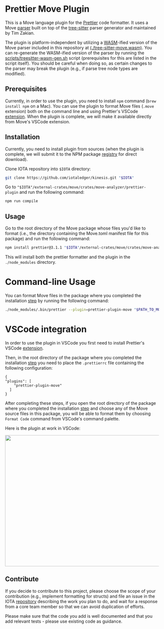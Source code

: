 # Prettier Move Plugin

This is a Move language plugin for the
[Prettier](https://prettier.io/) code formatter. It uses a Move
[parser](https://github.com/tzakian/tree-sitter-move) built on top of the
[tree-sitter](https://tree-sitter.github.io/) parser generator and maintained by Tim Zakian.

The plugin is platform-independent by utilizing a [WASM](https://webassembly.org/)-ified version of
the Move parser included in this repository at
[(./tree-sitter-move.wasm)](./tree-sitter-move.wasm). You can re-generate the WASM-ified version of
the parser by running the [scripts/treesitter-wasm-gen.sh](scripts/treesitter-wasm-gen.sh) script
(prerequisites for this are listed in the script itself). You should be careful when doing so, as
certain changes to the parser may break the plugin (e.g., if parse tree node types are modified).

## Prerequisites

Currently, in order to use the plugin, you need to install `npm` command (`brew install npm` on a
Mac). You can use the plugin to format Move files (`.move` extension) both on the command line and
using Prettier's VSCode
[extension](https://marketplace.visualstudio.com/items?itemName=esbenp.prettier-vscode). When the
plugin is complete, we will make it available directly from Move's VSCode extension.

## Installation 

Currently, you need to install plugin from sources (when the plugin is complete, we will submit it
to the NPM package [registry](https://www.npmjs.com/) for direct download).

Clone IOTA repository into `$IOTA` directory:

```bash
git clone https://github.com/iotaledger/kinesis.git "$IOTA"
```

Go to `"$IOTA"/external-crates/move/crates/move-analyzer/prettier-plugin` and run the following
command:

``` bash
npm run compile
```

## Usage

Go to the root directory of the Move package whose files you'd like to format (i.e., the directory
containing the Move.toml manifest file for this package) and run the following command:

``` bash
npm install prettier@3.1.1 "$IOTA"/external-crates/move/crates/move-analyzer/prettier-plugin
```

This will install both the prettier formatter and the plugin in the `./node_modules` directory.

# Command-line Usage

You can format Move files in the package where you completed the installation [step](#installation) by running the
following command:

``` bash
./node_modules/.bin/prettier --plugin=prettier-plugin-move "$PATH_TO_MOVE_FILE"
```

# VSCode integration

In order to use the plugin in VSCode you first need to install Prettier's VSCode
[extension](https://marketplace.visualstudio.com/items?itemName=esbenp.prettier-vscode).

Then, in the root directory of the package where you completed the installation [step](#installation) you need to place the `.prettierrc` file containing the following configuration:

```
{
"plugins": [
    "prettier-plugin-move"
  ]
}
```

After completing these steps, if you open the root directory of the package where you completed the
installation [step](#installation) and choose any of the Move source files in this package, you will
be able to format them by choosing `Format Code` command from VSCode's command palette.

Here is the plugin at work in VSCode:

<img src=move-format.gif width="600px" height="429px"> 


## Contribute

If you decide to contribute to this project, please choose the scope of your contribution (e.g.,
implement formatting for structs) and file an issue in the IOTA
[repository](https://github.com/iotaledger/kinesis) describing the work you plan to do, and wait for a
response from a core team member so that we can avoid duplication of efforts.

Please make sure that the code you add is well documented and that you add relevant tests - please
use existing code as guidance.
